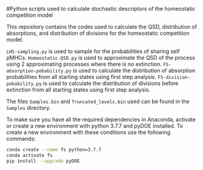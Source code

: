 #Python scripts used to calculate stochastic descriptors of the homeostatic competition model 

This repository contains the codes used to calculate the QSD, distribution of absorptions, and distribution of divisions for the homeostatic competition model.

`LHS-sampling.py` is used to sample for the probabilities of sharing self pMHCs. `Homeostatic-QSD.py` is used to approximate the QSD of the process using 2 approximating processes where there is no extinction. `FS-absorption-pobability.py` is used to calculate the distribution of absorption probabilities from all starting states using first step analysis. `FS-division-pobability.py` is used to calculate the distribution of divisions before extinction from all starting states using first step analysis.

The files `Samples.bin` and `Truncated_levels.bin` used can be found in the `Samples` directory.

To make sure you have all the required dependencies in Anaconda, activate or create a new environment with python 3.7.7 and pyDOE installed. To create a new environment with these conditions use the following commands:

```bash
conda create --name fs python=3.7.7
conda activate fs
pip install --upgrade pyDOE
```
